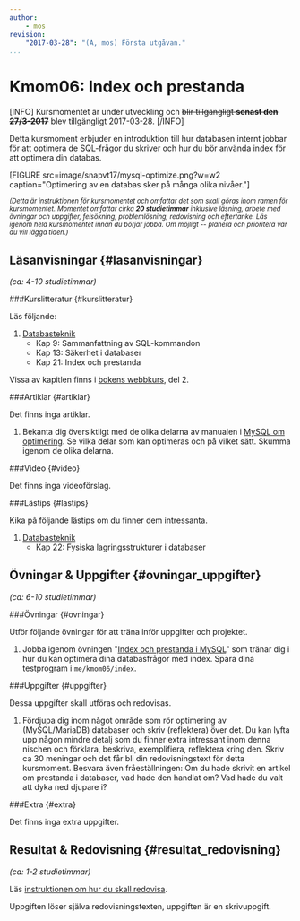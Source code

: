 ```yaml
---
author:
    - mos
revision:
    "2017-03-28": "(A, mos) Första utgåvan."
...
```

Kmom06: Index och prestanda
==================================

[INFO]
Kursmomentet är under utveckling och <strike>blir tillgängligt **senast den 27/3-2017**</strike> blev tillgängligt 2017-03-28.
[/INFO]

Detta kursmoment erbjuder en introduktion till hur databasen internt jobbar för att optimera de SQL-frågor du skriver och hur du bör använda index för att optimera din databas.

<!--more-->

[FIGURE src=image/snapvt17/mysql-optimize.png?w=w2 caption="Optimering av en databas sker på många olika nivåer."]

<small><i>(Detta är instruktionen för kursmomentet och omfattar det som skall göras inom ramen för kursmomentet. Momentet omfattar cirka **20 studietimmar** inklusive läsning, arbete med övningar och uppgifter, felsökning, problemlösning, redovisning och eftertanke. Läs igenom hela kursmomentet innan du börjar jobba. Om möjligt -- planera och prioritera var du vill lägga tiden.)</i></small>



Läsanvisningar  {#lasanvisningar}
---------------------------------

*(ca: 4-10 studietimmar)*


###Kurslitteratur  {#kurslitteratur}

Läs följande:

1. [Databasteknik](kunskap/boken-databasteknik)
    * Kap 9: Sammanfattning av SQL-kommandon
    * Kap 13: Säkerhet i databaser
    * Kap 21: Index och prestanda

Vissa av kapitlen finns i [bokens webbkurs](http://www.databasteknik.se/webbkursen/), del 2.

<!--
Saker vi inte hanterat:

* Kap 3: Mer om datamodellering
* Kap 11: Normalformer och normalisering
-->



###Artiklar {#artiklar}

Det finns inga artiklar.

1. Bekanta dig översiktligt med de olika delarna av manualen i [MySQL om optimering](https://dev.mysql.com/doc/refman/5.7/en/optimization.html). Se vilka delar som kan optimeras och på vilket sätt. Skumma igenom de olika delarna.



###Video  {#video}

Det finns inga videoförslag.



###Lästips {#lastips}

Kika på följande lästips om du finner dem intressanta.

1. [Databasteknik](kunskap/boken-databasteknik)
    * Kap 22: Fysiska lagringsstrukturer i databaser



Övningar & Uppgifter  {#ovningar_uppgifter}
-------------------------------------------

*(ca: 6-10 studietimmar)*



###Övningar {#ovningar}

Utför följande övningar för att träna inför uppgifter och projektet.

1. Jobba igenom övningen "[Index och prestanda i MySQL](kunskap/index-och-prestanda-i-mysql)" som tränar dig i hur du kan optimera dina databasfrågor med index. Spara dina testprogram i `me/kmom06/index`.

<!--
Artikel om hur man skriver bra SQL frågor på ett optimerat sätt.
-->


###Uppgifter {#uppgifter}

Dessa uppgifter skall utföras och redovisas.

1. Fördjupa dig inom något område som rör optimering av (MySQL/MariaDB) databaser och skriv (reflektera) över det. Du kan lyfta upp någon mindre detalj som du finner extra intressant inom denna nischen och förklara, beskriva, exemplifiera, reflektera kring den. Skriv ca 30 meningar och det får bli din redovisningstext för detta kursmoment. Besvara även fråeställningen: Om du hade skrivit en artikel om prestanda i databaser, vad hade den handlat om? Vad hade du valt att dyka ned djupare i?

<!--
Dessa uppgifter skall utföras och redovisas.

1. Gör uppgiften "Snabba upp en databas". Både index och optimera frågor.

Potentiell som en lab (mot MySQL)?

-->



###Extra {#extra}

Det finns inga extra uppgifter.



Resultat & Redovisning  {#resultat_redovisning}
-----------------------------------------------

*(ca: 1-2 studietimmar)*

Läs [instruktionen om hur du skall redovisa](kurser/dbjs/redovisa).

Uppgiften löser själva redovisningstexten, uppgiften är en skrivuppgift.

<!--
Se till att följande frågor besvaras i redovisningstexten.

* Gick det bra att jobba igenom artikeln om index, fick du förståelse för 
-->
